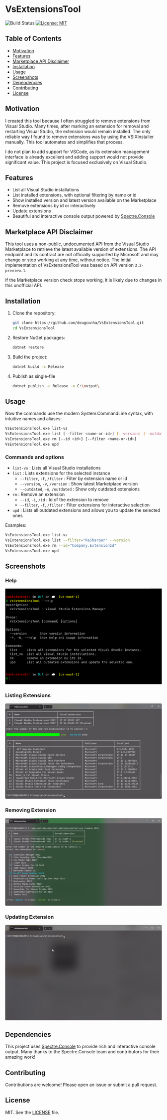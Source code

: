 # VsExtensionsTool

![Build Status](https://github.com/dougcunha/VsExtensionsTool/actions/workflows/build.yml/badge.svg?branch=master) [![License: MIT](https://img.shields.io/badge/License-MIT-yellow.svg)](LICENSE)

## Table of Contents

- [Motivation](#motivation)
- [Features](#features)
- [Marketplace API Disclaimer](#marketplace-api-disclaimer)
- [Installation](#installation)
- [Usage](#usage)
- [Screenshots](#screenshots)
- [Dependencies](#dependencies)
- [Contributing](#contributing)
- [License](#license)

## Motivation

I created this tool because I often struggled to remove extensions from Visual Studio. Many times, after marking an extension for removal and restarting Visual Studio, the extension would remain installed. The only reliable way I found to remove extensions was by using the VSIXInstaller manually. This tool automates and simplifies that process.

I do not plan to add support for VSCode, as its extension management interface is already excellent and adding support would not provide significant value. This project is focused exclusively on Visual Studio.

## Features

- List all Visual Studio installations
- List installed extensions, with optional filtering by name or id
- Show installed version and latest version available on the Marketplace
- Remove extensions by id or interactively
- Update extensions
- Beautiful and interactive console output powered by [Spectre.Console](https://spectreconsole.net/)

## Marketplace API Disclaimer

This tool uses a non-public, undocumented API from the Visual Studio Marketplace to retrieve the latest available version of extensions. The API endpoint and its contract are not officially supported by Microsoft and may change or stop working at any time, without notice. The initial implementation of VsExtensionsTool was based on API version `3.2-preview.1`.

If the Marketplace version check stops working, it is likely due to changes in this unofficial API.

## Installation

1. Clone the repository:

   ```sh
   git clone https://github.com/dougcunha/VsExtensionsTool.git
   cd VsExtensionsTool
   ```

2. Restore NuGet packages:

   ```sh
   dotnet restore
   ```

3. Build the project:

   ```sh
   dotnet build -c Release
   ```

4. Publish as single-file

    ```sh
    dotnet publish -c Release -o C:\output\
    ```

## Usage

Now the commands use the modern System.CommandLine syntax, with intuitive names and aliases:

```sh
VsExtensionsTool.exe list-vs
VsExtensionsTool.exe list [--filter <name-or-id>] [--version] [--outdated]
VsExtensionsTool.exe rm [--id <id>] [--filter <name-or-id>]
VsExtensionsTool.exe upd
```

### Commands and options

- `list-vs` : Lists all Visual Studio installations
- `list` : Lists extensions for the selected instance
  - `--filter`, `-f`, `/filter` : Filter by extension name or id
  - `--version`, `-v`, `/version` : Show latest Marketplace version
  - `--outdated`, `-o`, `/outdated` : Show only outdated extensions
- `rm` : Remove an extension
  - `--id`, `-i`, `/id` : Id of the extension to remove
  - `--filter`, `-f`, `/filter` : Filter extensions for interactive selection
- `upd` : Lists all outdated extensions and allows you to update the selected ones

Examples:

```sh
VsExtensionsTool.exe list-vs
VsExtensionsTool.exe list --filter="ReSharper" --version
VsExtensionsTool.exe rm --id="Company.ExtensionId"
VsExtensionsTool.exe upd
```

## Screenshots

### Help

![Help](images/help.png)

### Listing Extensions

![Listing Extensions](images/list-extensions.png)

### Removing Extension

![Removing Extension](images/remove-extension.png)

### Updating Extension

![Update Extension](images/update-extension.gif)

## Dependencies

This project uses [Spectre.Console](https://spectreconsole.net/) to provide rich and interactive console output. Many thanks to the Spectre.Console team and contributors for their amazing work!

## Contributing

Contributions are welcome! Please open an issue or submit a pull request.

## License

MIT. See the [LICENSE](LICENSE) file.
